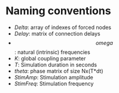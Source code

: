 # Naming conventions

- *Delta*: array of indexes of forced nodes
- *Delay*: matrix of connection delays
- *$$omega$$*: natural (intrinsic) frequencies
- *K*: global coupling parameter 
- *T*: Simulation duration in seconds
- *theta*: phase matrix of size Nx(T*dt)
- *StimAmp*: Stimulation amplitude
- *StimFreq*: Stimulation frequency
   
